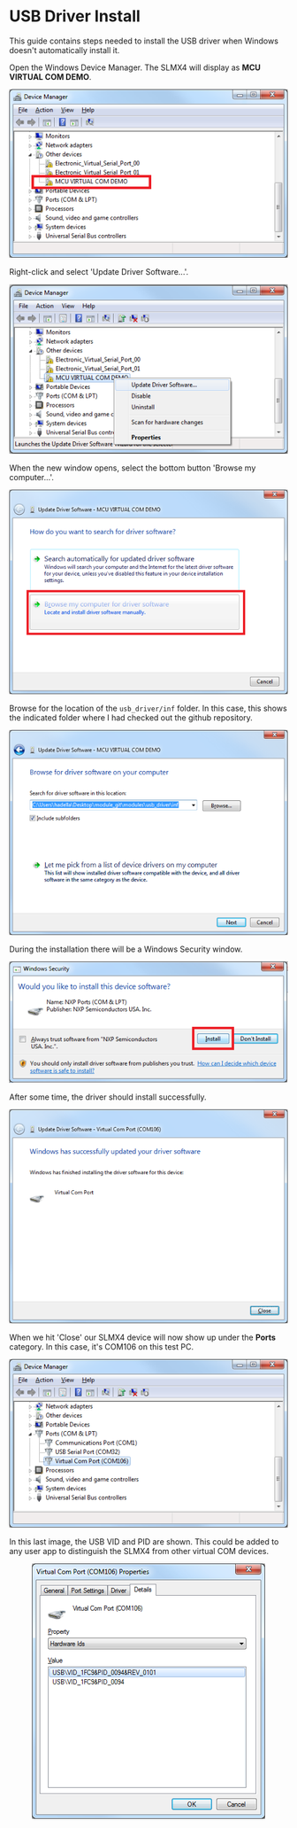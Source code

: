 # USB Driver Install
This guide contains steps needed to install the USB driver when Windows doesn't
automatically install it.

Open the Windows Device Manager. The SLMX4 will display as **MCU VIRTUAL COM DEMO**.

<p align="center">
  <img src="images/usb_driver1.png" />
</p>

Right-click and select 'Update Driver Software...'.

<p align="center">
  <img src="images/usb_driver2.png" />
</p>

When the new window opens, select the bottom button 'Browse my computer...'.

<p align="center">
  <img src="images/usb_driver3.png" />
</p>

Browse for the location of the `usb_driver/inf` folder. In this case, this shows
the indicated folder where I had checked out the github repository.

<p align="center">
  <img src="images/usb_driver4.png" />
</p>

During the installation there will be a Windows Security window.

<p align="center">
  <img src="images/usb_driver5.png" />
</p>

After some time, the driver should install successfully.

<p align="center">
  <img src="images/usb_driver6.png" />
</p>

When we hit 'Close' our SLMX4 device will now show up under the **Ports** 
category. In this case, it's COM106 on this test PC.

<p align="center">
  <img src="images/usb_driver7.png" />
</p>

In this last image, the USB VID and PID are shown. This could be added to any
user app to distinguish the SLMX4 from other virtual COM devices.

<p align="center">
  <img src="images/usb_driver8.png" />
</p>
